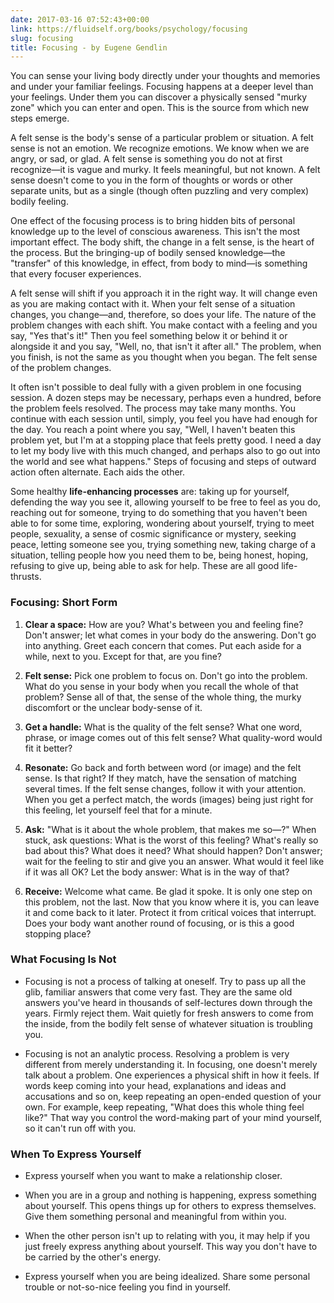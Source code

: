 ```yaml
---
date: 2017-03-16 07:52:43+00:00
link: https://fluidself.org/books/psychology/focusing
slug: focusing
title: Focusing - by Eugene Gendlin
---
```


You can sense your living body directly under your thoughts and memories and under your familiar feelings. Focusing happens at a deeper level than your feelings. Under them you can discover a physically sensed "murky zone" which you can enter and open. This is the source from which new steps emerge.

A felt sense is the body's sense of a particular problem or situation. A felt sense is not an emotion. We recognize emotions. We know when we are angry, or sad, or glad. A felt sense is something you do not at first recognize—it is vague and murky. It feels meaningful, but not known. A felt sense doesn't come to you in the form of thoughts or words or other separate units, but as a single (though often puzzling and very complex) bodily feeling.

One effect of the focusing process is to bring hidden bits of personal knowledge up to the level of conscious awareness. This isn't the most important effect. The body shift, the change in a felt sense, is the heart of the process. But the bringing-up of bodily sensed knowledge—the "transfer" of this knowledge, in effect, from body to mind—is something that every focuser experiences.

A felt sense will shift if you approach it in the right way. It will change even as you are making contact with it. When your felt sense of a situation changes, you change—and, therefore, so does your life. The nature of the problem changes with each shift. You make contact with a feeling and you say, "Yes that's it!" Then you feel something below it or behind it or alongside it and you say, "Well, no, that isn't it after all." The problem, when you finish, is not the same as you thought when you began. The felt sense of the problem changes.

It often isn't possible to deal fully with a given problem in one focusing session. A dozen steps may be necessary, perhaps even a hundred, before the problem feels resolved. The process may take many months. You continue with each session until, simply, you feel you have had enough for the day. You reach a point where you say, "Well, I haven't beaten this problem yet, but I'm at a stopping place that feels pretty good. I need a day to let my body live with this much changed, and perhaps also to go out into the world and see what happens." Steps of focusing and steps of outward action often alternate. Each aids the other.

Some healthy **life-enhancing processes** are: taking up for yourself, defending the way you see it, allowing yourself to be free to feel as you do, reaching out for someone, trying to do something that you haven't been able to for some time, exploring, wondering about yourself, trying to meet people, sexuality, a sense of cosmic significance or mystery, seeking peace, letting someone see you, trying something new, taking charge of a situation, telling people how you need them to be, being honest, hoping, refusing to give up, being able to ask for help. These are all good life-thrusts.

### Focusing: Short Form

1.  **Clear a space:** How are you? What's between you and feeling fine? Don't answer; let what comes in your body do the answering. Don't go into anything. Greet each concern that comes. Put each aside for a while, next to you. Except for that, are you fine?

2.  **Felt sense:** Pick one problem to focus on. Don't go into the problem. What do you sense in your body when you recall the whole of that problem? Sense all of that, the sense of the whole thing, the murky discomfort or the unclear body-sense of it.

3.  **Get a handle:** What is the quality of the felt sense? What one word, phrase, or image comes out of this felt sense? What quality-word would fit it better?

4.  **Resonate:** Go back and forth between word (or image) and the felt sense. Is that right? If they match, have the sensation of matching several times. If the felt sense changes, follow it with your attention. When you get a perfect match, the words (images) being just right for this feeling, let yourself feel that for a minute.

5.  **Ask:** "What is it about the whole problem, that makes me so—?" When stuck, ask questions: What is the worst of this feeling? What's really so bad about this? What does it need? What should happen? Don't answer; wait for the feeling to stir and give you an answer. What would it feel like if it was all OK? Let the body answer: What is in the way of that?

6.  **Receive:** Welcome what came. Be glad it spoke. It is only one step on this problem, not the last. Now that you know where it is, you can leave it and come back to it later. Protect it from critical voices that interrupt. Does your body want another round of focusing, or is this a good stopping place?

### What Focusing Is Not

- Focusing is not a process of talking at oneself. Try to pass up all the glib, familiar answers that come very fast. They are the same old answers you've heard in thousands of self-lectures down through the years. Firmly reject them. Wait quietly for fresh answers to come from the inside, from the bodily felt sense of whatever situation is troubling you.

- Focusing is not an analytic process. Resolving a problem is very different from merely understanding it. In focusing, one doesn't merely talk about a problem. One experiences a physical shift in how it feels. If words keep coming into your head, explanations and ideas and accusations and so on, keep repeating an open-ended question of your own. For example, keep repeating, "What does this whole thing feel like?" That way you control the word-making part of your mind yourself, so it can't run off with you.

### When To Express Yourself

- Express yourself when you want to make a relationship closer.

- When you are in a group and nothing is happening, express something about yourself. This opens things up for others to express themselves. Give them something personal and meaningful from within you.

- When the other person isn't up to relating with you, it may help if you just freely express anything about yourself. This way you don't have to be carried by the other's energy.

- Express yourself when you are being idealized. Share some personal trouble or not-so-nice feeling you find in yourself.
